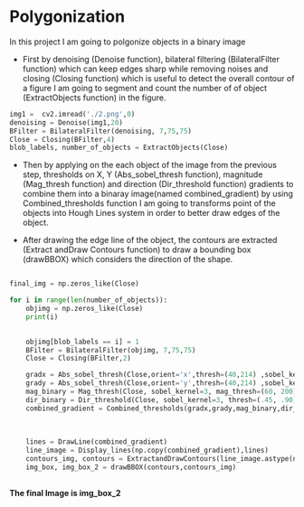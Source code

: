 # Polygonization
 
In this project I am going to polgonize objects in a binary image 

* First by denoising (Denoise function), bilateral filtering (BilateralFilter function) which can keep edges sharp while removing noises and closing (Closing function) which is useful to detect the overall contour of a figure I am going to segment and count the number of of object (ExtractObjects function) in the figure. 
~~~python
img1 =  cv2.imread('./2.png',0)
denoising = Denoise(img1,20)
BFilter = BilateralFilter(denoising, 7,75,75)
Close = Closing(BFilter,4)
blob_labels, number_of_objects = ExtractObjects(Close)
~~~
* Then by applying on the each object of the image from the previous step, thresholds on X, Y (Abs_sobel_thresh function), magnitude (Mag_thresh function) and direction (Dir_threshold function) gradients to combine them into a binaray image(named combined_gradient) by using Combined_thresholds function I am going to transforms point of the objects into Hough Lines system in order to better draw edges of the object.

* After drawing the edge line of the object, the contours are extracted (Extract andDraw Contours function) to draw a bounding box (drawBBOX) which considers the direction of the shape.

~~~python

final_img = np.zeros_like(Close)

for i in range(len(number_of_objects)):
    objimg = np.zeros_like(Close)
    print(i)
    

    objimg[blob_labels == i] = 1
    BFilter = BilateralFilter(objimg, 7,75,75)
    Close = Closing(BFilter,2)

    gradx = Abs_sobel_thresh(Close,orient='x',thresh=(40,214) ,sobel_kernel=25)
    grady = Abs_sobel_thresh(Close,orient='y',thresh=(40,214) ,sobel_kernel=25)
    mag_binary = Mag_thresh(Close, sobel_kernel=3, mag_thresh=(60, 200))
    dir_binary = Dir_threshold(Close, sobel_kernel=3, thresh=(.45, .90))
    combined_gradient = Combined_thresholds(gradx,grady,mag_binary,dir_binary)
    
    
    
    lines = DrawLine(combined_gradient)
    line_image = Display_lines(np.copy(combined_gradient),lines)
    contours_img, contours = ExtractandDrawContours(line_image.astype(np.uint8))
    img_box, img_box_2 = drawBBOX(contours,contours_img)
    
~~~
**The final Image is img_box_2**
